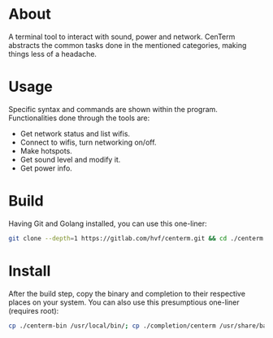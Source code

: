 # About
A terminal tool to interact with sound, power and network. CenTerm abstracts the common tasks done in the mentioned categories, making things less of a headache.

# Usage
Specific syntax and commands are shown within the program. Functionalities done through the tools are:
- Get network status and list wifis.
- Connect to wifis, turn networking on/off.
- Make hotspots.
- Get sound level and modify it.
- Get power info.

# Build
Having Git and Golang installed, you can use this one-liner:
```sh
git clone --depth=1 https://gitlab.com/hvf/centerm.git && cd ./centerm && go build . -o centerm-bin
```

# Install
After the build step, copy the binary and completion to their respective places on your system.
You can also use this presumptious one-liner (requires root):
```sh
cp ./centerm-bin /usr/local/bin/; cp ./completion/centerm /usr/share/bash-completion/completions/
```
